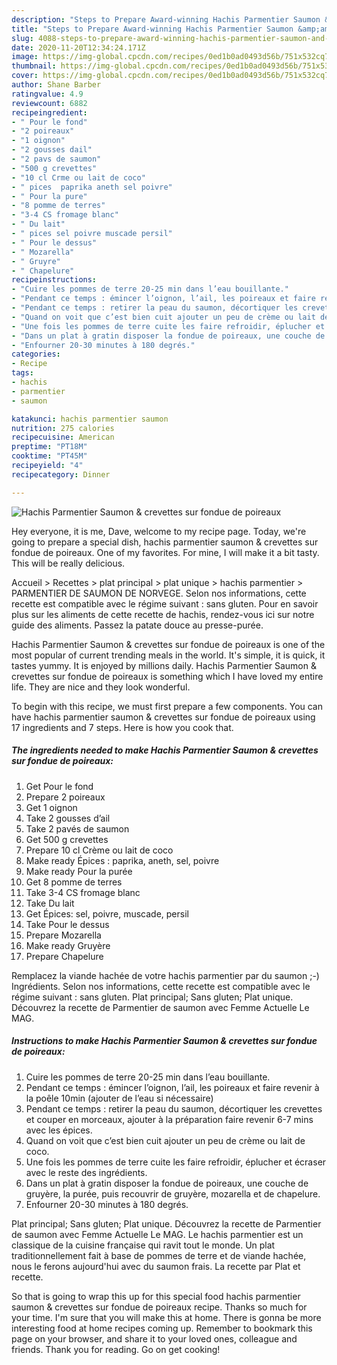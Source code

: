 ```yaml
---
description: "Steps to Prepare Award-winning Hachis Parmentier Saumon &amp;amp; crevettes sur fondue de poireaux"
title: "Steps to Prepare Award-winning Hachis Parmentier Saumon &amp;amp; crevettes sur fondue de poireaux"
slug: 4088-steps-to-prepare-award-winning-hachis-parmentier-saumon-and-amp-crevettes-sur-fondue-de-poireaux
date: 2020-11-20T12:34:24.171Z
image: https://img-global.cpcdn.com/recipes/0ed1b0ad0493d56b/751x532cq70/hachis-parmentier-saumon-crevettes-sur-fondue-de-poireaux-photo-principale-de-la-recette.jpg
thumbnail: https://img-global.cpcdn.com/recipes/0ed1b0ad0493d56b/751x532cq70/hachis-parmentier-saumon-crevettes-sur-fondue-de-poireaux-photo-principale-de-la-recette.jpg
cover: https://img-global.cpcdn.com/recipes/0ed1b0ad0493d56b/751x532cq70/hachis-parmentier-saumon-crevettes-sur-fondue-de-poireaux-photo-principale-de-la-recette.jpg
author: Shane Barber
ratingvalue: 4.9
reviewcount: 6882
recipeingredient:
- " Pour le fond"
- "2 poireaux"
- "1 oignon"
- "2 gousses dail"
- "2 pavs de saumon"
- "500 g crevettes"
- "10 cl Crme ou lait de coco"
- " pices  paprika aneth sel poivre"
- " Pour la pure"
- "8 pomme de terres"
- "3-4 CS fromage blanc"
- " Du lait"
- " pices sel poivre muscade persil"
- " Pour le dessus"
- " Mozarella"
- " Gruyre"
- " Chapelure"
recipeinstructions:
- "Cuire les pommes de terre 20-25 min dans l’eau bouillante."
- "Pendant ce temps : émincer l’oignon, l’ail, les poireaux et faire revenir à la poêle 10min (ajouter de l’eau si nécessaire)"
- "Pendant ce temps : retirer la peau du saumon, décortiquer les crevettes et couper en morceaux, ajouter à la préparation faire revenir 6-7 mins avec les épices."
- "Quand on voit que c’est bien cuit ajouter un peu de crème ou lait de coco."
- "Une fois les pommes de terre cuite les faire refroidir, éplucher et écraser avec le reste des ingrédients."
- "Dans un plat à gratin disposer la fondue de poireaux, une couche de gruyère, la purée, puis recouvrir de gruyère, mozarella et de chapelure."
- "Enfourner 20-30 minutes à 180 degrés."
categories:
- Recipe
tags:
- hachis
- parmentier
- saumon

katakunci: hachis parmentier saumon 
nutrition: 275 calories
recipecuisine: American
preptime: "PT18M"
cooktime: "PT45M"
recipeyield: "4"
recipecategory: Dinner

---
```



![Hachis Parmentier Saumon &amp; crevettes sur fondue de poireaux](https://img-global.cpcdn.com/recipes/0ed1b0ad0493d56b/751x532cq70/hachis-parmentier-saumon-crevettes-sur-fondue-de-poireaux-photo-principale-de-la-recette.jpg)

Hey everyone, it is me, Dave, welcome to my recipe page. Today, we're going to prepare a special dish, hachis parmentier saumon &amp; crevettes sur fondue de poireaux. One of my favorites. For mine, I will make it a bit tasty. This will be really delicious.

Accueil &gt; Recettes &gt; plat principal &gt; plat unique &gt; hachis parmentier &gt; PARMENTIER DE SAUMON DE NORVEGE. Selon nos informations, cette recette est compatible avec le régime suivant : sans gluten. Pour en savoir plus sur les aliments de cette recette de hachis, rendez-vous ici sur notre guide des aliments. Passez la patate douce au presse-purée.

Hachis Parmentier Saumon &amp; crevettes sur fondue de poireaux is one of the most popular of current trending meals in the world. It's simple, it is quick, it tastes yummy. It is enjoyed by millions daily. Hachis Parmentier Saumon &amp; crevettes sur fondue de poireaux is something which I have loved my entire life. They are nice and they look wonderful.


To begin with this recipe, we must first prepare a few components. You can have hachis parmentier saumon &amp; crevettes sur fondue de poireaux using 17 ingredients and 7 steps. Here is how you cook that.

<!--inarticleads1-->

##### The ingredients needed to make Hachis Parmentier Saumon &amp; crevettes sur fondue de poireaux:

1. Get  Pour le fond
1. Prepare 2 poireaux
1. Get 1 oignon
1. Take 2 gousses d’ail
1. Take 2 pavés de saumon
1. Get 500 g crevettes
1. Prepare 10 cl Crème ou lait de coco
1. Make ready  Épices : paprika, aneth, sel, poivre
1. Make ready  Pour la purée
1. Get 8 pomme de terres
1. Take 3-4 CS fromage blanc
1. Take  Du lait
1. Get  Épices: sel, poivre, muscade, persil
1. Take  Pour le dessus
1. Prepare  Mozarella
1. Make ready  Gruyère
1. Prepare  Chapelure


Remplacez la viande hachée de votre hachis parmentier par du saumon ;-) Ingrédients. Selon nos informations, cette recette est compatible avec le régime suivant : sans gluten. Plat principal; Sans gluten; Plat unique. Découvrez la recette de Parmentier de saumon avec Femme Actuelle Le MAG. 

<!--inarticleads2-->

##### Instructions to make Hachis Parmentier Saumon &amp; crevettes sur fondue de poireaux:

1. Cuire les pommes de terre 20-25 min dans l’eau bouillante.
1. Pendant ce temps : émincer l’oignon, l’ail, les poireaux et faire revenir à la poêle 10min (ajouter de l’eau si nécessaire)
1. Pendant ce temps : retirer la peau du saumon, décortiquer les crevettes et couper en morceaux, ajouter à la préparation faire revenir 6-7 mins avec les épices.
1. Quand on voit que c’est bien cuit ajouter un peu de crème ou lait de coco.
1. Une fois les pommes de terre cuite les faire refroidir, éplucher et écraser avec le reste des ingrédients.
1. Dans un plat à gratin disposer la fondue de poireaux, une couche de gruyère, la purée, puis recouvrir de gruyère, mozarella et de chapelure.
1. Enfourner 20-30 minutes à 180 degrés.


Plat principal; Sans gluten; Plat unique. Découvrez la recette de Parmentier de saumon avec Femme Actuelle Le MAG. Le hachis parmentier est un classique de la cuisine française qui ravit tout le monde. Un plat traditionnellement fait à base de pommes de terre et de viande hachée, nous le ferons aujourd&#39;hui avec du saumon frais. La recette par Plat et recette. 

So that is going to wrap this up for this special food hachis parmentier saumon &amp; crevettes sur fondue de poireaux recipe. Thanks so much for your time. I'm sure that you will make this at home. There is gonna be more interesting food at home recipes coming up. Remember to bookmark this page on your browser, and share it to your loved ones, colleague and friends. Thank you for reading. Go on get cooking!
